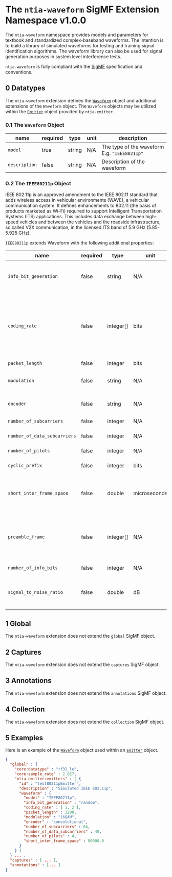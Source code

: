 # The `ntia-waveform` SigMF Extension Namespace v1.0.0

The `ntia-waveform` namespace provides models and parameters for textbook and standardized complex-baseband waveforms. The intention is to build a library of simulated waveforms for testing and training signal identification algorithms. The waveform library can also be used for signal generation purposes in system level interference tests.

`ntia-waveform` is fully compliant with the [SigMF](https://github.com/gnuradio/SigMF/blob/master/sigmf-spec.md#namespaces) specification and conventions.

## 0 Datatypes

The `ntia-waveform` extension defines the [`Waveform`](#01-the-waveform-object) object and additional extensions of the `Waveform` object.  The `Waveform` objects may be utilized within the [`Emitter`](ntia-emitter.sigmf-ext.md#01-the-emitter-object) object provided by `ntia-emitter`.

### 0.1 The `Waveform` Object

|name|required|type|unit|description|
|----|--------------|-------|-------|-----------|
|`model`|true|string|N/A|The type of the waveform E.g. `"IEEE80211p"`|
|`description`|false|string|N/A|Description of the waveform|

### 0.2 The `IEEE80211p` Object

IEEE 802.11p is an approved amendment to the IEEE 802.11 standard that adds wireless access in vehicular environments (WAVE), a vehicular communication system. It defines enhancements to 802.11 (the basis of products marketed as Wi-Fi) required to support Intelligent Transportation Systems (ITS) applications. This includes data exchange between high-speed vehicles and between the vehicles and the roadside infrastructure, so called V2X communication, in the licensed ITS band of 5.9 GHz (5.85-5.925 GHz).

`IEEE80211p` extends Waveform with the following additional properties:

|name|required|type|unit|description|
|----|--------------|-------|-------|-----------|
|`info_bit_generation`|false|string|N/A|Model that defines information bit generation. E.g. `"PN"`|
|`coding_rate`|false|integer[]|bits|An integer[] of length 2 of the form [k, n] that describes an encoder that generates n bits of data for every k bits of useful information|
|`packet_length`|false|integer|bits|Packet length|
|`modulation`|false|string|N/A|Modulation, e.g., `"BPSK"`, `"QPSK"`, `"16QAM"`, `"64QAM"`|
|`encoder`|false|string|N/A|Description of encoder. E.g. `"Convolutional"`|
|`number_of_subcarriers`|false|integer|N/A|Number of subcarriers|
|`number_of_data_subcarriers`|false|integer|N/A|Number of data subcarriers|
|`number_of_pilots`|false|integer|N/A|Number of pilots|
|`cyclic_prefix`|false|integer|bits|Size of cyclic prefix|
|`short_inter_frame_space`|false|double|microseconds|Time required to process a received frame and to respond with a response frame|
|`preamble_frame`|false|integer[]|N/A|Preamble of 0's and 1's used for synchronization and to ID beginning of frame|
|`number_of_info_bits`|false|integer|N/A|Number of information bits|
|`signal_to_noise_ratio`|false|double|dB|Signal-to-noise ratio. If unspecified, assumed no noise present|

## 1 Global

The `ntia-waveform` extension does not extend the `global` SigMF object.

## 2 Captures

The `ntia-waveform` extension does not extend the `captures` SigMF object.

## 3 Annotations

The `ntia-waveform` extension does not extend the `annotations` SigMF object.

## 4 Collection

The `ntia-waveform` extension does not extend the `collection` SigMF object.

## 5 Examples

Here is an example of the [`Waveform`](#01-the-waveform-object) object used within an [`Emitter`](ntia-emitter.sigmf-ext.md#01-the-emitter-object) object.

```json
{
  "global" : {
    "core:datatype" : "rf32_le",
    "core:sample_rate" : 2.8E7,
    "ntia-emitter:emitters" : [ {
      "id" : "test80211pEmitter",
      "description" : "Simulated IEEE 802.11p",
      "waveform" : {
        "model" : "IEEE80211p",
        "info_bit_generation" : "random",
        "coding_rate" : [ 1, 2 ],
        "packet_length" : 3200,
        "modulation" : "16QAM",
        "encoder" : "convolutional",
        "number_of_subcarriers" : 64,
        "number_of_data_subcarriers" : 48,
        "number_of_pilots" : 4,
        "short_inter_frame_space" : 80000.0
      }
    } ]
  } ... ,
  "captures" : [ ... ],
  "annotations" : [... ]
}
```
